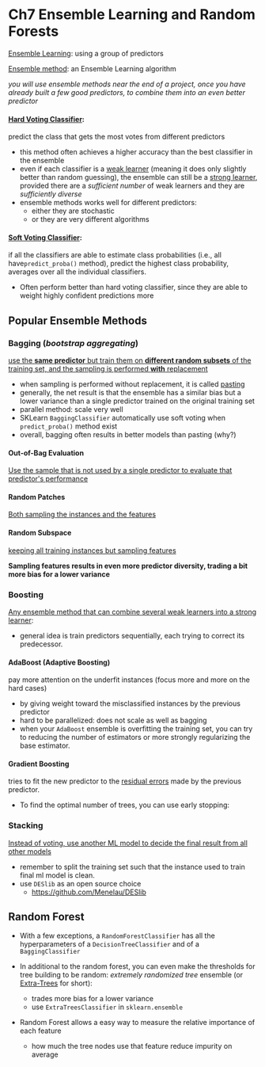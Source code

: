 # Ch7 Ensemble Learning and Random Forests

<u>Ensemble Learning</u>: using a group of predictors

<u>Ensemble method</u>: an Ensemble Learning algorithm



*you will use ensemble methods near the end of a project, once you have already built a few good predictors, to combine them into an even better predictor*



#### <u>Hard Voting Classifier</u>: 

predict the class that gets the most votes from different predictors

- this method often achieves a higher accuracy than the best classifier in the ensemble
- even if each classifier is a <u>weak learner</u> (meaning it does only slightly better than random guessing), the ensemble can still be a <u>strong learner</u>, provided there are a *sufficient number* of weak learners and they are *sufficiently diverse*
- ensemble methods works well for different predictors:
  - either they are stochastic
  - or they are very different algorithms

#### <u>Soft Voting Classifier</u>:

if all the classifiers are able to estimate class probabilities (i.e., all have`predict_proba()` method), predict the highest class probability, averages over all the individual classifiers.

- Often perform better than hard voting classifier, since they are able to weight highly confident predictions more



## Popular Ensemble Methods

### Bagging (*bootstrap aggregating*)

<u>use the **same predictor** but train them on **different random subsets** of the training set, and the sampling is performed **with** replacement</u>

- when sampling is performed without replacement, it is called <u>pasting</u>
- generally, the net result is that the ensemble has a similar bias but a lower variance than a single predictor trained on the original training set
- parallel method: scale very well
- SKLearn `BaggingClassifier` automatically use soft voting when `predict_proba()` method exist
- overall, bagging often results in better models than pasting (why?)

#### Out-of-Bag Evaluation

<u>Use the sample that is not used by a single predictor to evaluate that predictor's performance</u>

#### Random Patches

<u>Both sampling the instances and the features</u>

#### Random Subspace

<u>keeping all training instances but sampling features</u>

**Sampling features results in even more predictor diversity, trading a bit more bias for a lower variance**

### Boosting

<u>Any ensemble method that can combine several weak learners into a strong learner</u>:

- general idea is train predictors sequentially, each trying to correct its predecessor.

#### AdaBoost (Adaptive Boosting)

pay more attention on the underfit instances (focus more and more on the hard cases)

- by giving weight toward the misclassified instances by the previous predictor
- hard to be parallelized: does not scale as well as bagging
- when your `AdaBoost` ensemble is overfitting the training set, you can try to reducing the number of estimators or more strongly regularizing the base estimator.

#### Gradient Boosting

tries to fit the new predictor to the <u>residual errors</u> made by the previous predictor.

- To find the optimal number of trees, you can use early stopping:

### Stacking

<u>Instead of voting, use another ML model to decide the final result from all other models</u>

- remember to split the training set such that the instance used to train final ml model is clean.
- use `DESlib` as an open source choice
  - https://github.com/Menelau/DESlib



## Random Forest

- With a few exceptions, a `RandomForestClassifier` has all the hyperparameters of a `DecisionTreeClassifier` and of a `BaggingClassifier`

- In additional to the random forest, you can even make the thresholds for tree building to be random: *extremely randomized tree* ensemble (or <u>Extra-Trees</u> for short):
  - trades more bias for a lower variance
  - use `ExtraTreesClassifier` in `sklearn.ensemble`

- Random Forest allows a easy way to measure the relative importance of each feature
  - how much the tree nodes use that feature reduce impurity on average